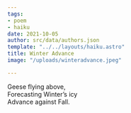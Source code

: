 ```yaml
---
tags:
- poem
- haiku
date: 2021-10-05
author: src/data/authors.json
template: "../../layouts/haiku.astro"
title: Winter Advance
image: "/uploads/winteradvance.jpeg"

---
```

Geese flying above,  
Forecasting Winter’s icy  
Advance against Fall.